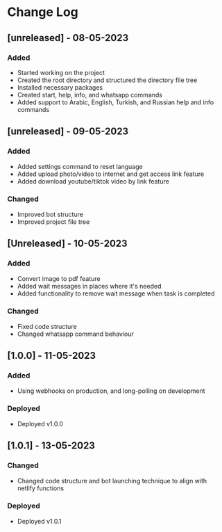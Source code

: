 # Change Log

## [unreleased] - 08-05-2023

### Added

-   Started working on the project
-   Created the root directory and structured the directory file tree
-   Installed necessary packages
-   Created start, help, info, and whatsapp commands
-   Added support to Arabic, English, Turkish, and Russian help and info commands

## [unreleased] - 09-05-2023

### Added

-   Added settings command to reset language
-   Added upload photo/video to internet and get access link feature
-   Added download youtube/tiktok video by link feature

### Changed

-   Improved bot structure
-   Improved project file tree

## [Unreleased] - 10-05-2023

### Added

-   Convert image to pdf feature
-   Added wait messages in places where it's needed
-   Added functionality to remove wait message when task is completed

### Changed

-   Fixed code structure
-   Changed whatsapp command behaviour

## [1.0.0] - 11-05-2023

### Added

-   Using webhooks on production, and long-polling on development

### Deployed

-   Deployed v1.0.0

## [1.0.1] - 13-05-2023

### Changed

-   Changed code structure and bot launching technique to align with netlify functions

### Deployed

-   Deployed v1.0.1
